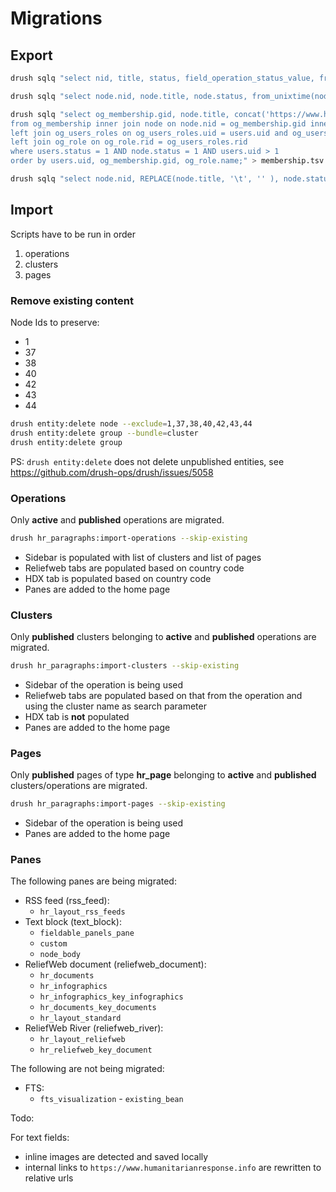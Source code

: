 # Migrations

## Export

```bash
drush sqlq "select nid, title, status, field_operation_status_value, from_unixtime(changed), concat('https://www.humanitarianresponse.info/node/', nid), field_iso3_value from node left join field_data_field_operation_status operation_status on operation_status.entity_id = node.nid left join field_data_field_country country on country.entity_id = node.nid left join field_data_field_iso3 iso3 on iso3.entity_id = country.field_country_target_id where type = 'hr_operation';" > operations.tsv

drush sqlq "select node.nid, node.title, node.status, from_unixtime(node.changed), concat('https://www.humanitarianresponse.info/node/', node.nid), operation.title, operation.status, field_operation_status_value, concat('https://www.humanitarianresponse.info/node/', operation.nid), operation.nid from node inner join og_membership on og_membership.etid = node.nid inner join node operation on og_membership.gid = operation.nid inner join field_data_field_operation_status operation_status on operation_status.entity_id = operation.nid where node.type = 'hr_bundle';" > clusters.tsv

drush sqlq "select og_membership.gid, node.title, concat('https://www.humanitarianresponse.info/node/', node.nid), etid, users.name, users.mail, users.status, concat('https://www.humanitarianresponse.info/user/', users.uid), og_users_roles.rid, og_role.name
from og_membership inner join node on node.nid = og_membership.gid inner join users on users.uid = og_membership.etid
left join og_users_roles on og_users_roles.uid = users.uid and og_users_roles.gid = og_membership.gid
left join og_role on og_role.rid = og_users_roles.rid
where users.status = 1 AND node.status = 1 AND users.uid > 1
order by users.uid, og_membership.gid, og_role.name;" > membership.tsv

drush sqlq "select node.nid, REPLACE(node.title, '\t', '' ), node.status, node.type, from_unixtime(node.changed), users.name, users.mail, concat('https://www.humanitarianresponse.info/node/', node.nid), operation.title, concat('https://www.humanitarianresponse.info/node/', operation.nid), operation.nid, operation.type from node inner join og_membership on og_membership.etid = node.nid inner join node operation on og_membership.gid = operation.nid inner join users on users.uid = node.uid where node.type = 'hr_page';" > pages.tsv
```

## Import

Scripts have to be run in order

1. operations
2. clusters
3. pages

### Remove existing content

Node Ids to preserve:
- 1
- 37
- 38
- 40
- 42
- 43
- 44

```bash
drush entity:delete node --exclude=1,37,38,40,42,43,44
drush entity:delete group --bundle=cluster
drush entity:delete group
```

PS: `drush entity:delete` does not delete unpublished entities, see https://github.com/drush-ops/drush/issues/5058

### Operations

Only **active** and **published** operations are migrated.

```bash
drush hr_paragraphs:import-operations --skip-existing
```

- Sidebar is populated with list of clusters and list of pages
- Reliefweb tabs are populated based on country code
- HDX tab is populated based on country code
- Panes are added to the home page

### Clusters

Only **published** clusters belonging to **active** and **published** operations are migrated.

```bash
drush hr_paragraphs:import-clusters --skip-existing
```

- Sidebar of the operation is being used
- Reliefweb tabs are populated based on that from the operation and using the cluster name as search parameter
- HDX tab is **not** populated
- Panes are added to the home page

### Pages

Only **published** pages of type **hr_page** belonging to **active** and **published** clusters/operations are migrated.

```bash
drush hr_paragraphs:import-pages --skip-existing
```

- Sidebar of the operation is being used
- Panes are added to the home page

### Panes

The following panes are being migrated:

- RSS feed (rss_feed):
  * `hr_layout_rss_feeds`
- Text block (text_block):
  * `fieldable_panels_pane`
  * `custom`
  * `node_body`
- ReliefWeb document (reliefweb_document):
  * `hr_documents`
  * `hr_infographics`
  * `hr_infographics_key_infographics`
  * `hr_documents_key_documents`
  * `hr_layout_standard`
- ReliefWeb River (reliefweb_river):
  * `hr_layout_reliefweb`
  * `hr_reliefweb_key_document`

The following are not being migrated:

- FTS:
  * `fts_visualization`
  *-* `existing_bean`

Todo:


For text fields:

- inline images are detected and saved locally
- internal links to `https://www.humanitarianresponse.info` are rewritten to relative urls
